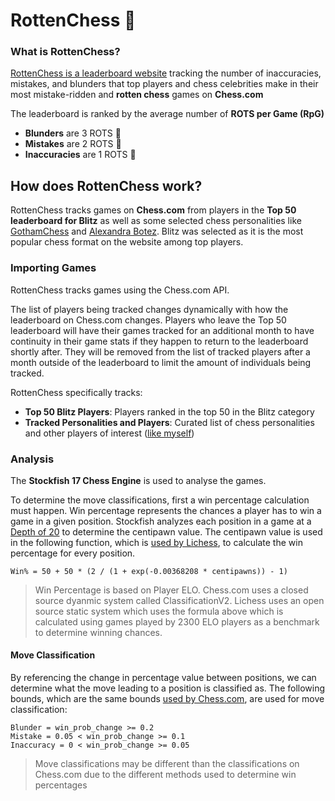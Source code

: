 # RottenChess 🤢
### What is RottenChess?
[RottenChess is a leaderboard website](https://www.rottenchess.com) tracking the number of inaccuracies, mistakes, and blunders that top players and chess celebrities make in their most mistake-ridden and **rotten chess** games on **Chess.com** 

The leaderboard is ranked by the average number of **ROTS per Game (RpG)**
- **Blunders** are 3 ROTS 🤮
- **Mistakes** are 2 ROTS 🤢
- **Inaccuracies** are 1 ROTS 🥴


## How does RottenChess work?
RottenChess tracks games on **Chess.com** from players in the **Top 50 leaderboard for Blitz** as well as some selected chess personalities like [GothamChess](https://www.youtube.com/channel/UCQHX6ViZmPsWiYSFAyS0a3Q) and [Alexandra Botez](https://www.youtube.com/channel/UCAn8NrZ-J4CRfwodajqFYoQ).
Blitz was selected as it is the most popular chess format on the website among top players.

### Importing Games
RottenChess tracks games using the Chess.com API. 

The list of players being tracked changes dynamically with how the leaderboard on Chess.com changes. Players who leave the Top 50 leaderboard will have their games tracked for an additional month to have continuity in their game stats if they happen to return to the leaderboard shortly after. They will be removed from the list of tracked players after a month outside of the leaderboard to limit the amount of individuals being tracked.

RottenChess specifically tracks:
- **Top 50 Blitz Players**: Players ranked in the top 50 in the Blitz category
- **Tracked Personalities and Players**: Curated list of chess personalities and other players of interest ([like myself](https://www.chess.com/member/markoj000))

### Analysis
The **Stockfish 17 Chess Engine** is used to analyse the games.

To determine the move classifications, first a win percentage calculation must happen. Win percentage represents the chances a player has to win a game in a given position. Stockfish analyzes each position in a game at a <ins>Depth of 20</ins> to determine the centipawn value. The centipawn value is used in the following function, which is [used by Lichess](https://lichess.org/page/accuracy), to calculate the win percentage for every position.
```
Win% = 50 + 50 * (2 / (1 + exp(-0.00368208 * centipawns)) - 1)
```
> Win Percentage is based on Player ELO. Chess.com uses a closed source dyanmic system called ClassificationV2. Lichess uses an open source static system which uses the formula above which is calculated using games played by 2300 ELO players as a benchmark to determine winning chances.

#### Move Classification
By referencing the change in percentage value between positions, we can determine what the move leading to a position is classified as. The following bounds, which are the same bounds [used by Chess.com](https://support.chess.com/en/articles/8572705-how-are-moves-classified-what-is-a-blunder-or-brilliant-and-etc), are used for move classification:

```
Blunder = win_prob_change >= 0.2        
Mistake = 0.05 < win_prob_change >= 0.1
Inaccuracy = 0 < win_prob_change >= 0.05
```
> Move classifications may be different than the classifications on Chess.com due to the different methods used to determine win percentages
